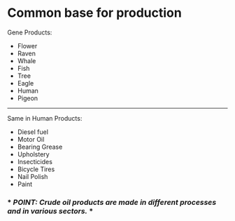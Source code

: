 # Common base for production

Gene Products:
- Flower
- Raven
- Whale
- Fish
- Tree
- Eagle
- Human
- Pigeon

***

Same in Human Products:
- Diesel fuel
- Motor Oil
- Bearing Grease
- Upholstery
- Insecticides
- Bicycle Tires
- Nail Polish
- Paint


### * *POINT: Crude oil products are made in different processes and in various sectors.* *
